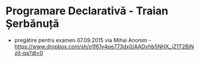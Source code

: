 # Programare Declarativă - Traian Șerbănuță

* pregătire pentru examen 07.09.2015 via Mihai Anonim - https://www.dropbox.com/sh/o1f61y4pe773dx0/AADyhb5NHX_jZ1T2BiNzlt-qa?dl=0
